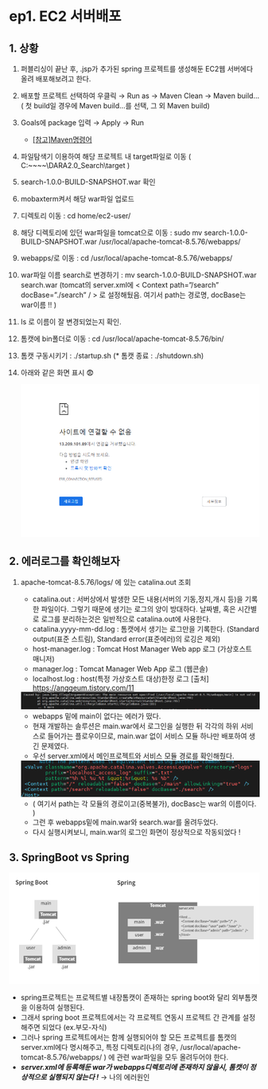 # ep1. EC2 서버배포

## 1. 상황
1. 퍼블리싱이 끝난 후, .jsp가 추가된 spring 프로젝트를 생성해둔 EC2웹 서버에다 올려 배포해보려고 한다.
2. 배포할 프로젝트 선택하여 우클릭 → Run as → Maven Clean → Maven build... ( 첫 build일 경우에 Maven build...를 선택, 그 외 Maven build)
3. Goals에 package 입력 → Apply → Run
    - [[참고]Maven명령어](https://wikidocs.net/18341)
4. 파일탐색기 이용하여 해당 프로젝트 내 target파일로 이동 ( C:\~~~~\DARA2.0_Search\target )
5. search-1.0.0-BUILD-SNAPSHOT.war 확인
6. mobaxterm켜서 해당 war파일 업로드
7. 디렉토리 이동 : cd home/ec2-user/
8. 해당 디렉토리에 있던 war파일을 tomcat으로 이동 : sudo mv search-1.0.0-BUILD-SNAPSHOT.war /usr/local/apache-tomcat-8.5.76/webapps/
9. webapps/로 이동 : cd /usr/local/apache-tomcat-8.5.76/webapps/
10. war파일 이름 search로 변경하기 : mv search-1.0.0-BUILD-SNAPSHOT.war search.war
(tomcat의 server.xml에 < Context path=”/search” docBase=”./search” / > 로 설정해뒀음. 여기서 path는 경로명, docBase는 war이름 !! )
11. ls 로 이름이 잘 변경되었는지 확인.
12. 톰캣에 bin폴더로 이동 : cd /usr/local/apache-tomcat-8.5.76/bin/
13. 톰캣 구동시키기 : ./startup.sh (* 톰캣 종료 : ./shutdown.sh)
14. 아래와 같은 화면 표시 😨

    <img src="./image/1_1.png">

## 2. 에러로그를 확인해보자
1. apache-tomcat-8.5.76/logs/ 에 있는 catalina.out 조회
    - catalina.out : 서버상에서 발생한 모든 내용(서버의 기동,정지,개시 등)을 기록한 파일이다.
    그렇기 때문에 생기는 로그의 양이 방대하다. 
    날짜별, 혹은 시간별로 로그를 분리하는것은 일반적으로 catalina.out에 사용한다.
    - catalina.yyyy-mm-dd.log : 톰캣에서 생기는 로그만을 기록한다.
    (Standard output(표준 스트림), Standard error(표준에러)의 로깅은 제외)
    - host-manager.log : Tomcat Host Manager Web app 로그 (가상호스트 매니저)
    - manager.log : Tomcat Manager Web App 로그 (웹콘솔)
    - localhost.log : host(특정 가상호스트 대상)한정 로그
    [출처] https://anggeum.tistory.com/11
   
    <img src="./image/1_2.png">
    
    - webapps 밑에 main이 없다는 에러가 떴다.
    - 현재 개발하는 솔루션은 main.war에서 로그인을 실행한 뒤 각각의 하위 서비스로 들어가는 플로우이므로, main.war 없이 서비스 모듈 하나만 배포하여 생긴 문제였다.
    - 우선 server.xml에서 메인프로젝트와 서비스 모듈 경로를 확인해줬다.
    
    <img src="./image/1_3.png">
    
    - ( 여기서 path는 각 모듈의 경로이고(중복불가), docBasc는 war의 이름이다. )
    - 그런 후 webapps밑에 main.war와 search.war를 올려두었다.
    - 다시 실행시켜보니, main.war의 로그인 화면이 정상적으로 작동되었다 !

## 3. SpringBoot vs Spring
<img src="./image/1_5.png">

- spring프로젝트는 프로젝트별 내장톰캣이 존재하는 spring boot와 달리 외부톰캣을 이용하여 실행된다.
- 그래서 spring boot 프로젝트에서는 각 프로젝트 연동시 프로젝트 간 관계를 설정해주면 되었다 (ex.부모-자식)  
- 그러나 spring 프로젝트에서는 함께 실행되어야 할 모든 프로젝트를 톰캣의 server.xml에다 명시해주고, 특정 디렉토리(나의 경우, /usr/local/apache-tomcat-8.5.76/webapps/ ) 에 관련 war파일을 모두 올려두어야 한다.
- ***server.xml에 등록해둔 war가 webapps디렉토리에 존재하지 않을시, 톰캣이 정상적으로 실행되지 않는다 !***  → 나의 에러원인
